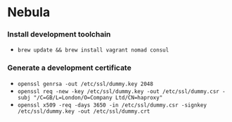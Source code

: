 # Nebula

### Install development toolchain

- `brew update && brew install vagrant nomad consul`

### Generate a development certificate

- `openssl genrsa -out /etc/ssl/dummy.key 2048`
- `openssl req -new -key /etc/ssl/dummy.key -out /etc/ssl/dummy.csr -subj "/C=GB/L=London/O=Company Ltd/CN=haproxy"`
- `openssl x509 -req -days 3650 -in /etc/ssl/dummy.csr -signkey /etc/ssl/dummy.key -out /etc/ssl/dummy.crt`
